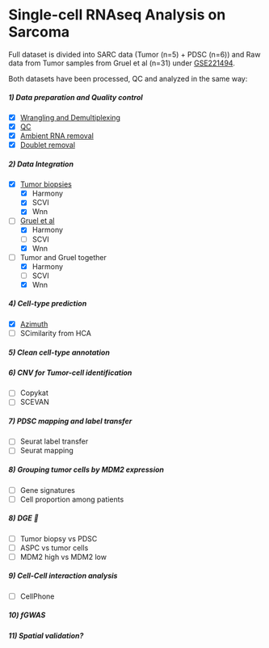 # Single-cell RNAseq Analysis on Sarcoma


Full dataset is divided into SARC data (Tumor (n=5) + PDSC (n=6)) and Raw data from Tumor samples from Gruel et al (n=31) under [GSE221494](https://www.ncbi.nlm.nih.gov/geo/query/acc.cgi?acc=GSE221494).

Both datasets have been processed, QC and analyzed in the same way:

#####  1) Data preparation and Quality control
- [x] [Wrangling and Demultiplexing](https://github.com/Caminou/SARC_SC/Load_Seurat/)
- [x] [QC](https://caminou.github.io/SARC_SC/QC/QC.html)
- [X] [Ambient RNA removal](https://github.com/Caminou/SARC_SC/blob/main/Ambient_RNA/)
- [X] [Doublet removal](https://github.com/Caminou/SARC_SC/blob/main/Doublet_removal)
##### 2) Data Integration
- [X] [Tumor biopsies](https://github.com/Caminou/SARC_SC/tree/main/Integration/Tumor)
  - [x] Harmony
  - [x] SCVI
  - [x] Wnn
- [ ] [Gruel et al](https://github.com/Caminou/SARC_SC/tree/main/Integration/Gruel)
  - [x] Harmony
  - [ ] SCVI
  - [x] Wnn
- [ ] Tumor and Gruel together
  - [x] Harmony
  - [ ] SCVI
  - [x] Wnn
##### 4) Cell-type prediction
- [X] [Azimuth](https://github.com/Caminou/SARC_SC/blob/main/Integration/Integration_Tumor.Rmd#L64)
- [ ] SCimilarity from HCA
##### 5) Clean cell-type annotation
##### 6) CNV for Tumor-cell identification
- [ ] Copykat
- [ ] SCEVAN
##### 7) PDSC mapping and label transfer
- [ ] Seurat label transfer
- [ ] Seurat mapping
##### 8) Grouping tumor cells by MDM2 expression
- [ ] Gene signatures
- [ ] Cell proportion among patients 
##### 8) DGE :tada:
- [ ] Tumor biopsy vs PDSC
- [ ] ASPC vs tumor cells
- [ ] MDM2 high vs MDM2 low
##### 9) Cell-Cell interaction analysis
- [ ] CellPhone
##### 10) fGWAS
##### 11) Spatial validation?


